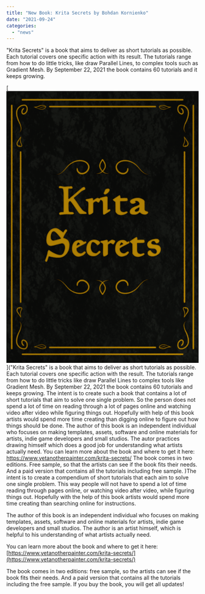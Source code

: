 ```yaml
---
title: "New Book: Krita Secrets by Bohdan Kornienko"
date: "2021-09-24"
categories: 
  - "news"
---
```


"Krita Secrets" is a book that aims to deliver as short tutorials as possible. Each tutorial covers one specific action with its result. The tutorials range from how to do little tricks, like draw Parallel Lines, to complex tools such as Gradient Mesh. By September 22, 2021 the book contains 60 tutorials and it keeps growing.

[![](../images/title-2.png)]("Krita Secrets" is a book that aims to deliver as short tutorials as possible. Each tutorial covers one specific action with the result. The tutorials range from how to do little tricks like draw Parallel Lines to complex tools like Gradient Mesh. By September 22, 2021 the book contains 60 tutorials and keeps growing. The intent is to create such a book that contains a lot of short tutorials that aim to solve one single problem. So the person does not spend a lot of time on reading through a lot of pages online and watching video after video while figuring things out. Hopefully with help of this book artists would spend more time creating than digging online to figure out how things should be done. The author of this book is an independent individual who focuses on making templates, assets, software and online materials for artists, indie game developers and small studios. The autor practices drawing himself which does a good job for understanding what artists actually need. You can learn more about the book and where to get it here: https://www.yetanotherpainter.com/krita-secrets/ The book comes in two editions. Free sample, so that the artists can see if the book fits their needs. And a paid version that contains all the tutorials including free sample. )The intent is to create a compendium of short tutorials that each aim to solve one single problem. This way people will not have to spend a lot of time reading through pages online, or watching video after video, while figuring things out. Hopefully with the help of this book artists would spend more time creating than searching online for instructions.

The author of this book is an independent individual who focuses on making templates, assets, software and online materials for artists, indie game developers and small studios. The author is an artist himself, which is helpful to his understanding of what artists actually need.

You can learn more about the book and where to get it here: [https://www.yetanotherpainter.com/krita-secrets/](https://www.yetanotherpainter.com/krita-secrets/)

The book comes in two editions: free sample, so the artists can see if the book fits their needs. And a paid version that contains all the tutorials including the free sample. If you buy the book, you will get all updates!
